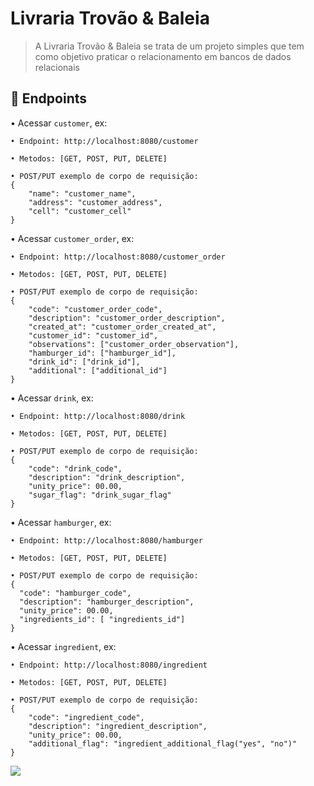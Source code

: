 # Livraria Trovão & Baleia

> A Livraria Trovão & Baleia se trata de um projeto simples que tem como objetivo praticar o relacionamento em bancos de dados relacionais

## 🔑 Endpoints

• Acessar ```customer```, ex:
```
• Endpoint: http://localhost:8080/customer

• Metodos: [GET, POST, PUT, DELETE]

• POST/PUT exemplo de corpo de requisição:
{
    "name": "customer_name",
    "address": "customer_address",
    "cell": "customer_cell"
}
```

• Acessar ```customer_order```, ex:
```
• Endpoint: http://localhost:8080/customer_order

• Metodos: [GET, POST, PUT, DELETE]

• POST/PUT exemplo de corpo de requisição:
{
	"code": "customer_order_code",
	"description": "customer_order_description",
	"created_at": "customer_order_created_at",
	"customer_id": "customer_id",
	"observations": ["customer_order_observation"],
	"hamburger_id": ["hamburger_id"],
	"drink_id": ["drink_id"],
	"additional": ["additional_id"]
}
```

• Acessar ```drink```, ex:
```
• Endpoint: http://localhost:8080/drink

• Metodos: [GET, POST, PUT, DELETE]

• POST/PUT exemplo de corpo de requisição:
{
	"code": "drink_code",
	"description": "drink_description",
	"unity_price": 00.00,
	"sugar_flag": "drink_sugar_flag"
}
```

• Acessar ```hamburger```, ex:
```
• Endpoint: http://localhost:8080/hamburger

• Metodos: [GET, POST, PUT, DELETE]

• POST/PUT exemplo de corpo de requisição:
{
  "code": "hamburger_code",
  "description": "hamburger_description",
  "unity_price": 00.00,
  "ingredients_id": [ "ingredients_id"]
}
```

• Acessar ```ingredient```, ex:
```
• Endpoint: http://localhost:8080/ingredient

• Metodos: [GET, POST, PUT, DELETE]

• POST/PUT exemplo de corpo de requisição:
{
	"code": "ingredient_code",
	"description": "ingredient_description",
	"unity_price": 00.00,
	"additional_flag": "ingredient_additional_flag("yes", "no")"
}
```
<img src="https://www.thunderbirdandwhale.com/files/bookstore_port_angeles.png" />